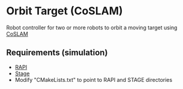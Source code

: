 # Orbit Target (CoSLAM)
Robot controller for two or more robots to orbit a moving target using [CoSLAM](https://github.com/huangrui815/CoSLAM)

## Requirements (simulation)
* [RAPI](https://github.com/jacobperron/autolab-rapi)
* [Stage](https://github.com/rtv/Stage)
* Modify "CMakeLists.txt" to point to RAPI and STAGE directories
